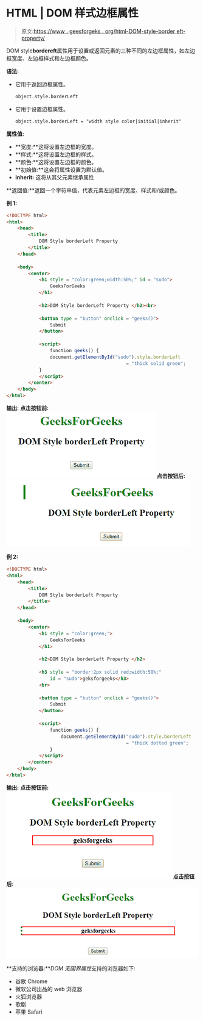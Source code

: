 # HTML | DOM 样式边框属性

> 原文:[https://www . geesforgeks . org/html-DOM-style-border eft-property/](https://www.geeksforgeeks.org/html-dom-style-borderleft-property/)

DOM style**bordereft**属性用于设置或返回元素的三种不同的左边框属性，如左边框宽度、左边框样式和左边框颜色。

**语法:**

*   它用于返回边框属性。

    ```html
    object.style.borderLeft
    ```

*   它用于设置边框属性。

    ```html
    object.style.borderLeft = "width style color|initial|inherit"
    ```

**属性值:**

*   **宽度:**这将设置左边框的宽度。
*   **样式:**这将设置左边框的样式。
*   **颜色:**这将设置左边框的颜色。
*   **初始值:**这会将属性设置为默认值。
*   **inherit:** 这将从其父元素继承属性

**返回值:**返回一个字符串值，代表元素左边框的宽度、样式和/或颜色。

**例 1:**

```html
<!DOCTYPE html> 
<html> 
    <head> 
        <title>
            DOM Style borderLeft Property 
        </title> 
    </head> 

    <body> 
        <center> 
            <h1 style = "color:green;width:50%;" id = "sudo"> 
                GeeksForGeeks 
            </h1> 

            <h2>DOM Style borderLeft Property </h2><br>

            <button type = "button" onclick = "geeks()"> 
                Submit 
            </button> 

            <script> 
                function geeks() { 
                document.getElementById("sudo").style.borderLeft 
                                            = "thick solid green"; 
            } 
            </script> 
        </center> 
    </body> 
</html>                    
```

**输出:**
**点击按钮前:**
![](img/4b5e201e720992d9be3241ad215bc28b.png)
**点击按钮后:**
![](img/89f3937235af833af7d4fc000a74010f.png)

**例 2:**

```html
<!DOCTYPE html> 
<html> 
    <head> 
        <title>
            DOM Style borderLeft Property
        </title> 
    </head> 

    <body> 
        <center> 
            <h1 style = "color:green;"> 
                GeeksForGeeks 
            </h1> 

            <h2>DOM Style borderLeft Property </h2> 

            <h3 style = "border:2px solid red;width:50%;"
                id = "sudo">geksforgeeks</h3> 
            <br> 

            <button type = "button" onclick = "geeks()"> 
                Submit 
            </button> 

            <script> 
                function geeks() { 
                    document.getElementById("sudo").style.borderLeft
                                            = "thick dotted green"; 
                } 
            </script> 
        </center> 
    </body> 
</html>                    
```

**输出:**
**点击按钮前:**
![](img/97946a5b45bd61704952b58e6361ccc7.png)
**点击按钮后:**
![](img/862aa47e199cace96752f360c711df31.png)

**支持的浏览器:***DOM 无国界属性*支持的浏览器如下:

*   谷歌 Chrome
*   微软公司出品的 web 浏览器
*   火狐浏览器
*   歌剧
*   苹果 Safari